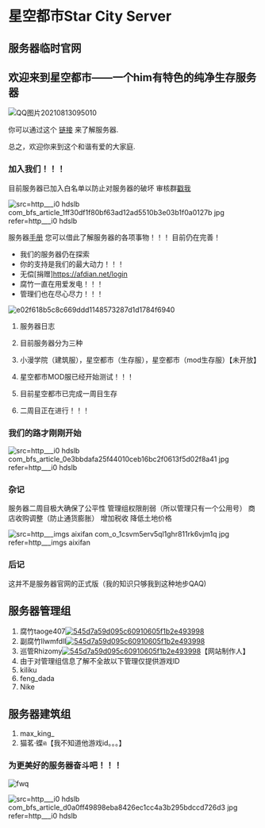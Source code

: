 星空都市Star City Server
=====
服务器临时官网
-----


## 欢迎来到星空都市——一个him有特色的纯净生存服务器

![QQ图片20210813095010](https://user-images.githubusercontent.com/88810889/129293661-f02eec9f-f449-49c9-85bc-1cfcb81c2cdc.jpg)


你可以通过这个 [链接](https://www.bilibili.com/read/cv11688800) 来了解服务器.

总之，欢迎你来到这个和谐有爱的大家庭.

### 加入我们！！！

目前服务器已加入白名单以防止对服务器的破坏
审核群[戳我](https://jq.qq.com/?_wv=1027&k=SbBJ6MTh)

![src=http___i0 hdslb com_bfs_article_1ff30df1f80bf63ad12ad5510b3e03b1f0a0127b jpg refer=http___i0 hdslb](https://user-images.githubusercontent.com/88810889/129293906-e881d2a5-8d4c-4f89-a5b0-0c31c07cadba.jpg)


服务器[手册](https://www.yuque.com/taoge407/xkserver)
您可以借此了解服务器的各项事物！！！
目前仍在完善！

- 我们的服务器仍在探索
- 你的支持是我们的最大动力！！！
- 无偿[捐赠]https://afdian.net/login
- 腐竹一直在用爱发电！！！
- 管理们也在尽心尽力！！！

![e02f618b5c8c669ddd1148573287d1d1784f6940](https://user-images.githubusercontent.com/88810889/129293721-354eae11-139a-4b7e-a3ef-3ca5ee82e339.jpg)

1. 服务器日志
2. 目前服务器分为三种
3. 小漫学院（建筑服），星空都市（生存服），星空都市（mod生存服）【未开放】                

4. 星空都市MOD服已经开始测试！！！
5. 目前星空都市已完成一周目生存
6. 二周目正在进行！！！
### 我们的路才刚刚开始


![src=http___i0 hdslb com_bfs_article_0e3bbdafa25f44010ceb16bc2f0613f5d02f8a41 jpg refer=http___i0 hdslb](https://user-images.githubusercontent.com/88810889/129293776-5c9fddd1-3f63-431d-b842-0af25b86e22c.jpg)



### 杂记

服务器二周目极大确保了公平性
管理组权限削弱（所以管理只有一个公用号）
商店收购调整（防止通货膨胀）
增加税收
降低土地价格

![src=http___imgs aixifan com_o_1csvm5erv5ql1ghr811rk6vjm1q jpg refer=http___imgs aixifan](https://user-images.githubusercontent.com/88810889/129293793-87e64c03-1c35-4b43-9b26-4ad349b9e613.jpg)


### 后记

这并不是服务器官网的正式版（我的知识只够我到这种地步QAQ)
## 服务器管理组
1. 腐竹taoge407[![545d7a59d095c60910605f1b2e493998](https://user-images.githubusercontent.com/88810889/129292703-5fc87c2f-c7cc-4fca-a7ce-0d85fb538e1e.jpg)](https://space.bilibili.com/356731453)
2. 副腐竹llwmfdll[![545d7a59d095c60910605f1b2e493998](https://user-images.githubusercontent.com/88810889/129292829-cc216b09-3fa1-49fa-a00f-15424a41328c.jpg)](https://space.bilibili.com/352069694/)
3. 巡管Rhizomy[![545d7a59d095c60910605f1b2e493998](https://user-images.githubusercontent.com/88810889/129292896-54c5f133-83db-4b97-bdd2-c43a6ad2c945.jpg)](https://space.bilibili.com/53293198)【网站制作人】
4. 由于对管理组信息了解不全故以下管理仅提供游戏ID
5. kiliku
6. feng_dada
7. Nike
## 服务器建筑组
1. max_king_
2. 猫茗·蝶ฅ【我不知道他游戏id。。。】
### 为更美好的服务器奋斗吧！！！
![fwq](https://user-images.githubusercontent.com/88810889/129293542-45be77ca-e121-4e6b-a88e-11a888fbbffa.jpg)





![src=http___i0 hdslb com_bfs_article_d0a0ff49898eba8426ec1cc4a3b295bdccd726d3 jpg refer=http___i0 hdslb](https://user-images.githubusercontent.com/88810889/129293585-5380ef92-e7d6-419d-9129-b12364566a58.jpg)





